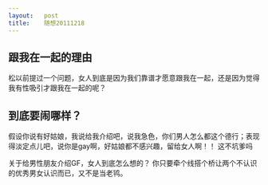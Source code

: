 ```yaml
---
layout:   post
title:    随想20111218
---
```



## 跟我在一起的理由
松以前提过一个问题，女人到底是因为我们靠谱才愿意跟我在一起，还是因为觉得我有性吸引才跟我在一起的呢？

## 到底要闹哪样？
假设你说有好姑娘，我说给我介绍吧，说我急色，你们男人怎么都这个德行；表现得淡定点儿吧，说你是gay啊，好姑娘都不感兴趣，留给女人啊！！ 这不坑爹吗 

关于给男性朋友介绍GF，女人到底怎么想的？ 你只要牵个线搭个桥让两个不认识的优秀男女认识而已，又不是当老鸨。
